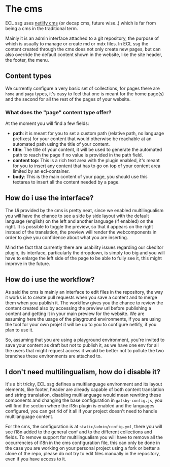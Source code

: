 # The cms

ECL ssg uses [netlify cms](https://v1.netlifycms.org/) (or decap cms, future wise..) which is far from being a cms in the traditional term.

Mainly it is an admin interface attached to a git repository, the purpose of which is usually to manage or create md or mdx files.
In ECL ssg the content created through the cms does not only create new pages, but can also override the default content shown in the website, like the site header, the footer, the menu.

## Content types

We currently configure a very basic set of collections, for pages there are `home` and `page` types, it's easy to feel that one is meant for the home page(s) and the second for all the rest of the pages of your website.

### What does the "page" content type offer?

At the moment you will find a few fields:

- **path**: it is meant for you to set a custom path (relative path, no language prefixes) for your content that would otherwise be reachable at an automated path using the title of your content.
- **title**: The title of your content, it will be used to generate the automated path to reach the page if no value is provided in the path field.
- **content top**: This is a rich text area with the plugin enabled, it's meant for you to insert any content that has to go on top of your content area limited by an ecl-container.
- **body**: This is the main content of your page, you should use this textarea to insert all the content needed by a page.

## How do i use the interface?

The Ui provided by the cms is pretty neat, since we enabled multilingualism you will have the chance to see a side by side layout with the default language (english) on the left and another language (if enabled) on the right.
It is possible to toggle the preview, so that it appears on the right instead of the translation, the preview will render the webcomponents in order to give you confidence about what you are inserting.

Mind the fact that currently there are usability issues regarding our ckeditor plugin, its interface, particularly the dropdown, is simply too big and you will have to enlarge the left side of the page to be able to fully see it, this might improve in the future.

## How do i use the workflow?

As said the cms is mainly an interface to edit files in the repository, the way it works is to create pull requests when you save a content and to merge them when you publish it.
The workflow gives you the chance to review the content created also by accessing the preview url before publishing a content and getting it in your main preview for the website. We are assuming here the usage of the playground environments, if you are using the tool for your own projet it will be up to you to configure netlify, if you plan to use it.

So, assuming that you are using a playground environment, you're invited to save your content as draft but not to publish it, as we have one env for all the users that might request access it would be better not to pollute the two branches these environments are attached to.

## I don't need multilingualism, how do i disable it?

It's a bit tricky, ECL ssg defines a multilanguage environment and its layout elements, like footer, header are already capable of both content translation and string translation, disabling multilanguage would mean rewriting these components and changing the base configuration in `gatsby-config.js`, you will find the section where the i18n plugin is enabled and the languages configured, you can get rid of it all if your project doesn't need to handle multilanguage content.

For the cms, the configuration is at `static/admin/config.yml`, there you will see i18n added to the general conf and to the different collections and fields.
To remove support for multilingualism you will have to remove all the occurrencies of i18n in the cms configuration file, this can only be done in the case you are working on your personal project using a fork or better a clone of the repo, please do not try to edit files manually in the repository, even if you have access to it.





